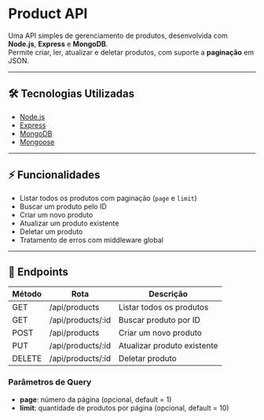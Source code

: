# Product API

Uma API simples de gerenciamento de produtos, desenvolvida com **Node.js**, **Express** e **MongoDB**.  
Permite criar, ler, atualizar e deletar produtos, com suporte a **paginação** em JSON.

---

## 🛠 Tecnologias Utilizadas

- [Node.js](https://nodejs.org/)
- [Express](https://expressjs.com/)
- [MongoDB](https://www.mongodb.com/)
- [Mongoose](https://mongoosejs.com/)

---

## ⚡ Funcionalidades

- Listar todos os produtos com paginação (`page` e `limit`)
- Buscar um produto pelo ID
- Criar um novo produto
- Atualizar um produto existente
- Deletar um produto
- Tratamento de erros com middleware global

---

## 🚀 Endpoints

| Método | Rota                | Descrição                    |
|--------|-------------------|------------------------------|
| GET    | /api/products      | Listar todos os produtos     |
| GET    | /api/products/:id  | Buscar produto por ID        |
| POST   | /api/products      | Criar um novo produto        |
| PUT    | /api/products/:id  | Atualizar produto existente  |
| DELETE | /api/products/:id  | Deletar produto              |

### Parâmetros de Query

- **page**: número da página (opcional, default = 1)
- **limit**: quantidade de produtos por página (opcional, default = 10)
